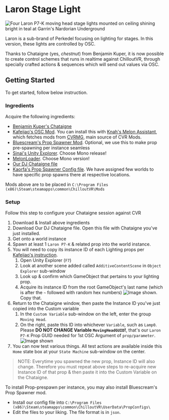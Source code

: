 # Laron Stage Light

![Four Laron P7-K moving head stage lights mounted on ceiling shining bright in teal at Garrin's Nardorian Underground](https://raw.githubusercontent.com/Perkedel/CVR_Stuffings/main/DiceGlow/Assets/JOELwindows7/_CORE/Sprites/Screenshots/attempted_laron_nardorian.jpg)

Laron is a sub-brand of Perkedel focusing on lighting for stages. In this version, these lights are controlled by OSC.

Thanks to Chataigne (yes, *chestnut*) from Benjamin Kuper, it is now possible to create control schemes that runs in realtime against ChilloutVR, through specially crafted actions & sequences which will send out values via OSC.

## Getting Started

To get started, follow below instruction.

### Ingredients

Acquire the following ingredients:

- [Benjamin Kuper's Chataigne](https://benjamin.kuperberg.fr/chataigne)
- [Kafeijao's OSC Mod](https://github.com/kafeijao/Kafe_CVR_Mods/tree/master/OSC). You can install this with [Knah's Melon Assistant](https://github.com/knah/CVRMelonAssistant), which fetches mods from [CVRMG](https://discord.gg/dKwnNZeWff), main source of CVR Mods.
- [Bluescream's Prop Spawner Mod](https://github.com/Bluscream/cvr-mods/tree/master/PropSpawner). Optional, we use this to make prop pre-spawning per instance seamless
- [Sinai's Unity Explorer](https://github.com/sinai-dev/UnityExplorer). Choose Mono release!
- [MelonLoader](https://melonwiki.xyz). Choose Mono version!
- [Our DJ Chataigne file](https://github.com/Perkedel/After-Church/blob/master/RAW%20files/Chataigne/DNB_DJ_Set.noisette)
- [Kaorfa's Prop Spawner Config file](https://github.com/Perkedel/CVR_Stuffings/blob/main/DiceGlow/Assets/JOELwindows7/_CORE/Misc/Bluscream/PropConfigs/JOELwindows7.json). We have assigned few worlds to have specific prop spawns there at respective locations.

Mods above are to be placed in `C:\Program Files (x86)\Steam\steamapps\common\ChilloutVR\Mods`

### Setup

Follow this step to configure your Chataigne session against CVR

1. Download & Install above ingredients
1. Download Our DJ Chataigne file. Open this file with Chataigne you've just installed.
1. Get onto a world instance
1. Spawn at least 1 `Laron P7-K` & related prop into the world instance.
1. You will need to copy its instance ID of each Lighting props per [Kafeijao's instruction](https://github.com/kafeijao/Kafe_CVR_Mods/tree/master/OSC#osc-props-parameters).
    1. Open Unity Explorer (`F7`)
    1. Look at another scene added called `AdditiveContentScene` in `Object Explorer` sub-window
    1. Look up & confirm which GameObject that pertains to your lighting prop.
    1. Acquire its instance ID from the root GameObject's last name (which is after the `~` followed with random hex numbers)  ![Image shown](https://raw.githubusercontent.com/Perkedel/CVR_Stuffings/main/DiceGlow/Assets/JOELwindows7/_CORE/Sprites/Screenshots/Get_Instance_ID_Of_Prop.png). Copy that.
1. Return to the Chataigne window, then paste the Instance ID you've just copied into the Custom variable
    1. In the `Custom Variable` sub-window on the left, enter the group `Moving Head`.
    1. On the right, paste this ID into whichever `Variable`, such as `Lamp0`. Please **DO NOT CHANGE Variable `MovingHeadGUID`!**, that's our `Laron P7-K` Prop GUID needed for 1st OSC Argument of `prop/parameter`.  ![Image shown](https://raw.githubusercontent.com/Perkedel/CVR_Stuffings/main/DiceGlow/Assets/JOELwindows7/_CORE/Sprites/Screenshots/Install_Instance_ID_to_Chataigne.png)
1. You can now test various things. All test actions are available inside this `Home` state box at your `State Machine` sub-window on the center.

> NOTE: Everytime you spawned the new prop, Instance ID will also change. Therefore you must repeat above steps to re-acquire new Instance ID of that prop & then paste it into the Custom Variable on the Chataigne.

To install Prop-prespawn per instance, you may also install Bluescream's Prop Spawner mod.
- Install our config file into `C:\Program Files (x86)\Steam\steamapps\common\ChilloutVR\UserData\PropConfigs\`
- Edit the files to your liking. The file format is in `json`.